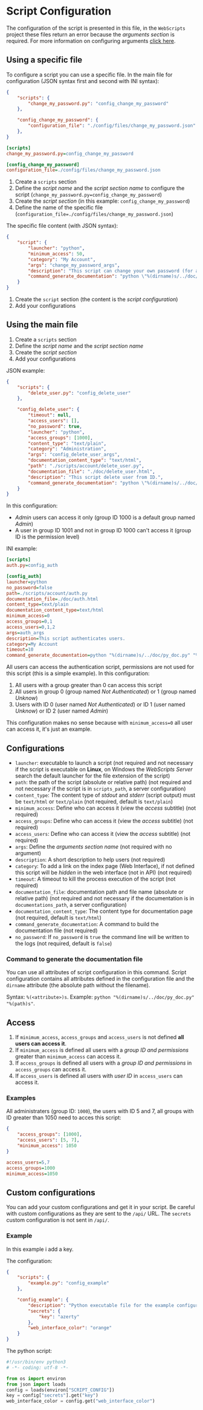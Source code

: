 # Script Configuration

The configuration of the script is presented in this file, in the `WebScripts` project these files return an error because the *arguments section* is required. For more information on configuring arguments [click here](https://github.com/mauricelambert/WebScripts/wiki/Argument-Configuration).

## Using a specific file

To configure a script you can use a specific file.
In the main file for configuration (JSON syntax first and second with INI syntax):

```json
{
    "scripts": {
        "change_my_password.py": "config_change_my_password"
    },

    "config_change_my_password": {
        "configuration_file": "./config/files/change_my_password.json"
    },
}
```

```ini
[scripts]
change_my_password.py=config_change_my_password                                                # Define the configuration section ("change_my_password.py") for script named "config_change_my_password"

[config_change_my_password]
configuration_file=./config/files/change_my_password.json                                      # Define script configuration in a specific file
```

1. Create a `scripts` section
2. Define the *script name* and the *script section name* to configure the script (`change_my_password.py=config_change_my_password`)
3. Create the *script section* (in this example: `config_change_my_password`)
4. Define the name of the specific file (`configuration_file=./config/files/change_my_password.json`)

The specific file content (with JSON syntax):
```json
{
    "script": {
        "launcher": "python",
        "minimum_access": 50,
        "category": "My Account",
        "args": "change_my_password_args",
        "description": "This script can change your own password (for all authenticated users).",
        "command_generate_documentation": "python \"%(dirname)s/../doc/py_doc.py\" \"%(path)s\""
    }
}
```

1. Create the `script` section (the content is the *script configuration*)
2. Add your configurations

## Using the main file

1. Create a `scripts` section
2. Define the *script name* and the *script section name*
3. Create the *script section*
4. Add your configurations

JSON example:
```json
{
    "scripts": {
        "delete_user.py": "config_delete_user"
    },

    "config_delete_user": {
        "timeout": null,
        "access_users": [],
        "no_password": true,
        "launcher": "python",
        "access_groups": [1000],
        "content_type": "text/plain",
        "category": "Administration",
        "args": "config_delete_user_args",
        "documentation_content_type": "text/html",
        "path": "./scripts/account/delete_user.py",
        "documentation_file": "./doc/delete_user.html",
        "description": "This script delete user from ID.",
        "command_generate_documentation": "python \"%(dirname)s/../doc/py_doc.py\" \"%(path)s\""
    }
}
```

In this configuration:
 - *Admin* users can access it only (group ID 1000 is a default group named *Admin*)
 - A user in group ID 1001 and not in group ID 1000 can't access it (group ID is the permission level)

INI example:
```ini
[scripts]
auth.py=config_auth                                                                            # Define the configuration section ("config_auth") for script named "auth.py"

[config_auth]
launcher=python                                                                                # Define the launcher for this script (if script is executable this line is not necessary)
no_password=false                                                                              # If no_password is true the command line will be written to the logs
path=./scripts/account/auth.py                                                                 # Only necessary if the location of the script is not in "scripts_path"
documentation_file=./doc/auth.html                                                             # Only needed if the location of the documentation does not match the paths defined in "documentations_path"
content_type=text/plain                                                                        # Define the script output content-type (HTTP headers/javascript interpretation)
documentation_content_type=text/html                                                           # Define the documentation content-type
minimum_access=0                                                                               # If a user's group is greater than "minimum_access", the user can use this script
access_groups=0,1                                                                              # If a user's group is in "access_groups", the user can use this script
access_users=0,1,2                                                                             # If the user ID is in "access_users", the user can use this script
args=auth_args                                                                                 # The arguments are defined in section named "auth_args"
description=This script authenticates users.                                                   # Short description to help users
category=My Account                                                                            # Add a link on the index page in the "My Account" section
timeout=10                                                                                     # Timeout for process execution (in seconds)
command_generate_documentation=python "%(dirname)s/../doc/py_doc.py" "%(path)s"                # Command line to generate the documentation file
```

All users can access the authentication script, permissions are not used for this script (this is a simple example).
In this configuration:
1. All users with a group greater than 0 can access this script
2. All users in group 0 (group named *Not Authenticated*) or 1 (group named *Unknow*)
3. Users with ID 0 (user named *Not Authenticated*) or ID 1 (user named *Unknow*) or ID 2 (user named *Admin*)

This configuration makes no sense because with `minimum_access=0` all user can access it, it's just an example.

## Configurations

 - `launcher`: executable to launch a script (not required and not necessary if the script is executable on **Linux**, on Windows the *WebScripts Server* search the default launcher for the file extension of the script)
 - `path`: the path of the script (absolute or relative path) (not required and not necessary if the script is in `scripts_path`, a server configuration)
 - `content_type`: The content type of *stdout* and *stderr* (script output) must be `text/html` or `text/plain` (not required, default is `text/plain`)
 - `minimum_access`: Define who can access it (view the *access* subtitle) (not required)
 - `access_groups`: Define who can access it (view the *access* subtitle) (not required)
 - `access_users`: Define who can access it (view the *access* subtitle) (not required)
 - `args`: Define the *arguments section name* (not required with no argument)
 - `description`: A short description to help users (not required)
 - `category`: To add a link on the index page (Web Interface), if not defined this script will be *hidden* in the web interface (not in API) (not required)
 - `timeout`: A timeout to kill the process execution of the script (not required)
 - `documentation_file`: documentation path and file name (absolute or relative path) (not required and not necessary if the documentation is in `documentations_path`, a server configuration)
 - `documentation_content_type`: The content type for documentation page (not required, default is `text/html`)
 - `command_generate_documentation`: A command to build the documentation file (not required)
 - `no_password`: If `no_password` is `true` the command line will be written to the logs (not required, default is `false`)

### Command to generate the documentation file

You can use all attributes of script configuration in this command. Script configuration contains all attributes defined in the configuration file and the `dirname` attribute (the absolute path without the filename).

Syntax: `%(<attribute>)s`.
Example: `python "%(dirname)s/../doc/py_doc.py" "%(path)s"`.

## Access

1. If `minimum_access`, `access_groups` and `access_users` is not defined **all users can access it**.
2. If `minimum_access` is defined all users with a *group ID and permissions* greater than `minimum_access` can access it.
3. If `access_groups` is defined all users with a *group ID and permissions* in `access_groups` can access it.
4. If `access_users` is defined all users with *user ID* in `access_users` can access it.

### Examples

All administraters (group ID: `1000`), the users with ID 5 and 7, all groups with ID greater than 1050 need to acces this script:
```json
{
    "access_groups": [1000],
    "access_users": [5, 7],
    "minimum_access": 1050
}
```

```ini
access_users=5,7
access_groups=1000
minimum_access=1050
```

## Custom configurations

You can add your custom configurations and get it in your script.
Be careful with custom configurations as they are sent to the `/api/` URL.
The `secrets` custom configuration is not sent in `/api/`.

### Example

In this example i add a key.

The configuration:
```json
{
    "scripts": {
        "example.py": "config_example"
    },

    "config_example": {
        "description": "Python executable file for the example configuration",
        "secrets": {
            "key": "azerty"
        },
        "web_interface_color": "orange"
    }
}
```

The python script:
```python
#!/usr/bin/env python3
# -*- coding: utf-8 -*-

from os import environ
from json import loads
config = loads(environ["SCRIPT_CONFIG"])
key = config["secrets"].get("key")
web_interface_color = config.get("web_interface_color")
```
